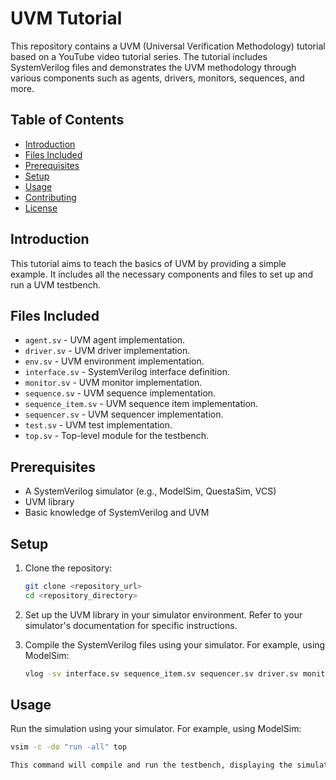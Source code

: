 # UVM Tutorial

This repository contains a UVM (Universal Verification Methodology) tutorial based on a YouTube video tutorial series. The tutorial includes SystemVerilog files and demonstrates the UVM methodology through various components such as agents, drivers, monitors, sequences, and more.

## Table of Contents

- [Introduction](#introduction)
- [Files Included](#files-included)
- [Prerequisites](#prerequisites)
- [Setup](#setup)
- [Usage](#usage)
- [Contributing](#contributing)
- [License](#license)

## Introduction

This tutorial aims to teach the basics of UVM by providing a simple example. It includes all the necessary components and files to set up and run a UVM testbench.

## Files Included

- `agent.sv` - UVM agent implementation.
- `driver.sv` - UVM driver implementation.
- `env.sv` - UVM environment implementation.
- `interface.sv` - SystemVerilog interface definition.
- `monitor.sv` - UVM monitor implementation.
- `sequence.sv` - UVM sequence implementation.
- `sequence_item.sv` - UVM sequence item implementation.
- `sequencer.sv` - UVM sequencer implementation.
- `test.sv` - UVM test implementation.
- `top.sv` - Top-level module for the testbench.

## Prerequisites

- A SystemVerilog simulator (e.g., ModelSim, QuestaSim, VCS)
- UVM library
- Basic knowledge of SystemVerilog and UVM

## Setup

1. Clone the repository:

   ```bash
   git clone <repository_url>
   cd <repository_directory>
   
2. Set up the UVM library in your simulator environment. Refer to your simulator's documentation for specific instructions.

3. Compile the SystemVerilog files using your simulator. For example, using ModelSim:

   ```bash
   vlog -sv interface.sv sequence_item.sv sequencer.sv driver.sv monitor.sv agent.sv env.sv test.sv top.sv

## Usage
Run the simulation using your simulator. For example, using ModelSim:

```bash
vsim -c -do "run -all" top

This command will compile and run the testbench, displaying the simulation results in the console.
